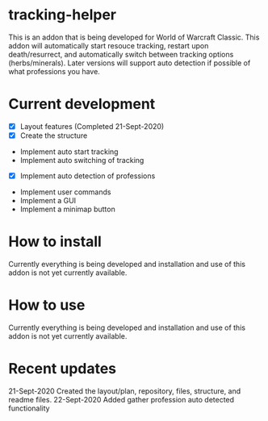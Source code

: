 # tracking-helper

This is an addon that is being developed for World of Warcraft Classic. This addon will automatically start resouce tracking, restart upon death/resurrect, and automatically switch between tracking options (herbs/minerals). Later versions will support auto detection if possible of what professions you have. 

# Current development

- [x] Layout features (Completed 21-Sept-2020)
- [x] Create the structure
- Implement auto start tracking
- Implement auto switching of tracking
- [x] Implement auto detection of professions
- Implement user commands
- Implement a GUI
- Implement a minimap button

# How to install

Currently everything is being developed and installation and use of this addon is not yet currently available. 

# How to use

Currently everything is being developed and installation and use of this addon is not yet currently available. 

# Recent updates

21-Sept-2020 Created the layout/plan, repository, files, structure, and readme files.
22-Sept-2020 Added gather profession auto detected functionality
